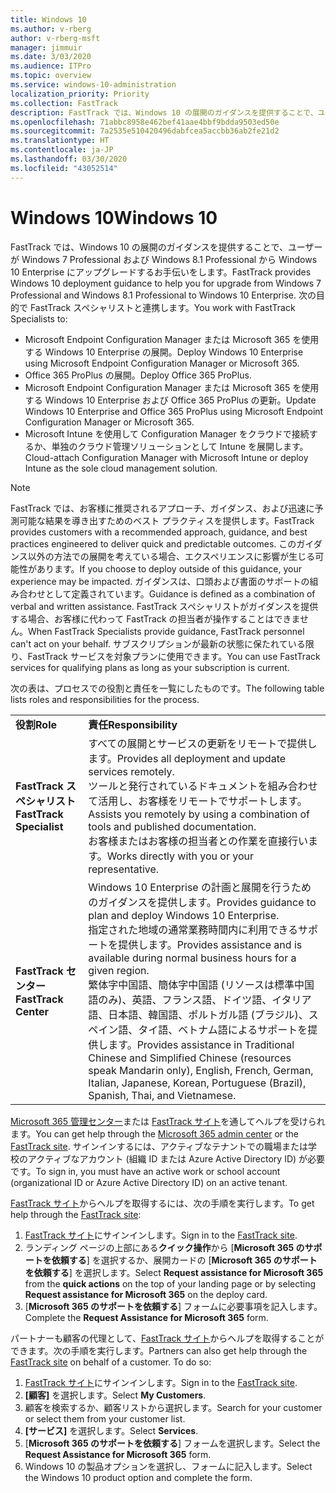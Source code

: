 ```yaml
---
title: Windows 10
ms.author: v-rberg
author: v-rberg-msft
manager: jimmuir
ms.date: 3/03/2020
ms.audience: ITPro
ms.topic: overview
ms.service: windows-10-administration
localization_priority: Priority
ms.collection: FastTrack
description: FastTrack では、Windows 10 の展開のガイダンスを提供することで、ユーザーが Windows 7 Professional および Windows 8.1 Professional から Windows 10 Enterprise にアップグレードするお手伝いをします。
ms.openlocfilehash: 71abbc8958e462bef41aae4bbf9bdda9503ed50e
ms.sourcegitcommit: 7a2535e510420496dabfcea5accbb36ab2fe21d2
ms.translationtype: HT
ms.contentlocale: ja-JP
ms.lasthandoff: 03/30/2020
ms.locfileid: "43052514"
---
```

# <a name="windows-10"></a><span data-ttu-id="30858-103">Windows 10</span><span class="sxs-lookup"><span data-stu-id="30858-103">Windows 10</span></span>

<span data-ttu-id="30858-104">FastTrack では、Windows 10 の展開のガイダンスを提供することで、ユーザーが Windows 7 Professional および Windows 8.1 Professional から Windows 10 Enterprise にアップグレードするお手伝いをします。</span><span class="sxs-lookup"><span data-stu-id="30858-104">FastTrack provides Windows 10 deployment guidance to help you for upgrade from Windows 7 Professional and Windows 8.1 Professional to Windows 10 Enterprise.</span></span> <span data-ttu-id="30858-105">次の目的で FastTrack スペシャリストと連携します。</span><span class="sxs-lookup"><span data-stu-id="30858-105">You work with FastTrack Specialists to:</span></span>

- <span data-ttu-id="30858-106">Microsoft Endpoint Configuration Manager または Microsoft 365 を使用する Windows 10 Enterprise の展開。</span><span class="sxs-lookup"><span data-stu-id="30858-106">Deploy Windows 10 Enterprise using Microsoft Endpoint Configuration Manager or Microsoft 365.</span></span>
- <span data-ttu-id="30858-107">Office 365 ProPlus の展開。</span><span class="sxs-lookup"><span data-stu-id="30858-107">Deploy Office 365 ProPlus.</span></span> 
- <span data-ttu-id="30858-108">Microsoft Endpoint Configuration Manager または Microsoft 365 を使用する Windows 10 Enterprise および Office 365 ProPlus の更新。</span><span class="sxs-lookup"><span data-stu-id="30858-108">Update Windows 10 Enterprise and Office 365 ProPlus using Microsoft Endpoint Configuration Manager or Microsoft 365.</span></span>
- <span data-ttu-id="30858-109">Microsoft Intune を使用して Configuration Manager をクラウドで接続するか、単独のクラウド管理ソリューションとして Intune を展開します。</span><span class="sxs-lookup"><span data-stu-id="30858-109">Cloud-attach Configuration Manager with Microsoft Intune or deploy Intune as the sole cloud management solution.</span></span>
  
> [!NOTE]
> <span data-ttu-id="30858-110">FastTrack では、お客様に推奨されるアプローチ、ガイダンス、および迅速に予測可能な結果を導き出すためのベスト プラクティスを提供します。</span><span class="sxs-lookup"><span data-stu-id="30858-110">FastTrack provides customers with a recommended approach, guidance, and best practices engineered to deliver quick and predictable outcomes.</span></span> <span data-ttu-id="30858-111">このガイダンス以外の方法での展開を考えている場合、エクスペリエンスに影響が生じる可能性があります。</span><span class="sxs-lookup"><span data-stu-id="30858-111">If you choose to deploy outside of this guidance, your experience may be impacted.</span></span> <span data-ttu-id="30858-112">ガイダンスは、口頭および書面のサポートの組み合わせとして定義されています。</span><span class="sxs-lookup"><span data-stu-id="30858-112">Guidance is defined as a combination of verbal and written assistance.</span></span> <span data-ttu-id="30858-113">FastTrack スペシャリストがガイダンスを提供する場合、お客様に代わって FastTrack の担当者が操作することはできません。</span><span class="sxs-lookup"><span data-stu-id="30858-113">When FastTrack Specialists provide guidance, FastTrack personnel can't act on your behalf.</span></span> <span data-ttu-id="30858-114">サブスクリプションが最新の状態に保たれている限り、FastTrack サービスを対象プランに使用できます。</span><span class="sxs-lookup"><span data-stu-id="30858-114">You can use FastTrack services for qualifying plans as long as your subscription is current.</span></span>  
    
<span data-ttu-id="30858-115">次の表は、プロセスでの役割と責任を一覧にしたものです。</span><span class="sxs-lookup"><span data-stu-id="30858-115">The following table lists roles and responsibilities for the process.</span></span>

|||
|:-----|:-----|
|<span data-ttu-id="30858-116">**役割**</span><span class="sxs-lookup"><span data-stu-id="30858-116">**Role**</span></span> <br/> |<span data-ttu-id="30858-117">**責任**</span><span class="sxs-lookup"><span data-stu-id="30858-117">**Responsibility**</span></span> <br/> |
|<span data-ttu-id="30858-118">**FastTrack スペシャリスト**</span><span class="sxs-lookup"><span data-stu-id="30858-118">**FastTrack Specialist**</span></span> <br/> |<span data-ttu-id="30858-119">すべての展開とサービスの更新をリモートで提供します。</span><span class="sxs-lookup"><span data-stu-id="30858-119">Provides all deployment and update services remotely.</span></span>  <br/> <span data-ttu-id="30858-120">ツールと発行されているドキュメントを組み合わせて活用し、お客様をリモートでサポートします。</span><span class="sxs-lookup"><span data-stu-id="30858-120">Assists you remotely by using a combination of tools and published documentation.</span></span> <br/> <span data-ttu-id="30858-121">お客様またはお客様の担当者との作業を直接行います。</span><span class="sxs-lookup"><span data-stu-id="30858-121">Works directly with you or your representative.</span></span>|
|<span data-ttu-id="30858-122">**FastTrack センター**</span><span class="sxs-lookup"><span data-stu-id="30858-122">**FastTrack Center**</span></span>  <br/> |<span data-ttu-id="30858-123">Windows 10 Enterprise の計画と展開を行うためのガイダンスを提供します。</span><span class="sxs-lookup"><span data-stu-id="30858-123">Provides guidance to plan and deploy Windows 10 Enterprise.</span></span>   <br/> <span data-ttu-id="30858-124">指定された地域の通常業務時間内に利用できるサポートを提供します。</span><span class="sxs-lookup"><span data-stu-id="30858-124">Provides assistance and is available during normal business hours for a given region.</span></span> <br/> <span data-ttu-id="30858-125">繁体字中国語、簡体字中国語 (リソースは標準中国語のみ)、英語、フランス語、ドイツ語、イタリア語、日本語、韓国語、ポルトガル語 (ブラジル)、スペイン語、タイ語、ベトナム語によるサポートを提供します。</span><span class="sxs-lookup"><span data-stu-id="30858-125">Provides assistance in Traditional Chinese and Simplified Chinese (resources speak Mandarin only), English, French, German, Italian, Japanese, Korean, Portuguese (Brazil), Spanish, Thai, and Vietnamese.</span></span>|
 
<span data-ttu-id="30858-126">[Microsoft 365 管理センター](https://go.microsoft.com/fwlink/?linkid=2032704)または [FastTrack サイト](https://go.microsoft.com/fwlink/?linkid=780698)を通してヘルプを受けられます。</span><span class="sxs-lookup"><span data-stu-id="30858-126">You can get help through the [Microsoft 365 admin center](https://go.microsoft.com/fwlink/?linkid=2032704) or the [FastTrack site](https://go.microsoft.com/fwlink/?linkid=780698).</span></span> <span data-ttu-id="30858-127">サインインするには、アクティブなテナントでの職場または学校のアクティブなアカウント (組織 ID または Azure Active Directory ID) が必要です。</span><span class="sxs-lookup"><span data-stu-id="30858-127">To sign in, you must have an active work or school account (organizational ID or Azure Active Directory ID) on an active tenant.</span></span> 

<span data-ttu-id="30858-128">[FastTrack サイト](https://go.microsoft.com/fwlink/?linkid=780698)からヘルプを取得するには、次の手順を実行します。</span><span class="sxs-lookup"><span data-stu-id="30858-128">To get help through the [FastTrack site](https://go.microsoft.com/fwlink/?linkid=780698):</span></span> 
1.    <span data-ttu-id="30858-129">[FastTrack サイト](https://go.microsoft.com/fwlink/?linkid=780698)にサインインします。</span><span class="sxs-lookup"><span data-stu-id="30858-129">Sign in to the [FastTrack site](https://go.microsoft.com/fwlink/?linkid=780698).</span></span> 
2.    <span data-ttu-id="30858-130">ランディング ページの上部にある**クイック操作**から [**Microsoft 365 のサポートを依頼する**] を選択するか、展開カードの [**Microsoft 365 のサポートを依頼する**] を選択します。</span><span class="sxs-lookup"><span data-stu-id="30858-130">Select **Request assistance for Microsoft 365** from the **quick actions** on the top of your landing page or by selecting **Request assistance for Microsoft 365** on the deploy card.</span></span>
3.    <span data-ttu-id="30858-131">[**Microsoft 365 のサポートを依頼する**] フォームに必要事項を記入します。</span><span class="sxs-lookup"><span data-stu-id="30858-131">Complete the **Request Assistance for Microsoft 365** form.</span></span>
  
<span data-ttu-id="30858-p104">パートナーも顧客の代理として、[FastTrack サイト](https://go.microsoft.com/fwlink/?linkid=780698)からヘルプを取得することができます。次の手順を実行します。</span><span class="sxs-lookup"><span data-stu-id="30858-p104">Partners can also get help through the [FastTrack site](https://go.microsoft.com/fwlink/?linkid=780698) on behalf of a customer. To do so:</span></span>
1.    <span data-ttu-id="30858-134">[FastTrack サイト](https://go.microsoft.com/fwlink/?linkid=780698)にサインインします。</span><span class="sxs-lookup"><span data-stu-id="30858-134">Sign in to the [FastTrack site](https://go.microsoft.com/fwlink/?linkid=780698).</span></span> 
2.    <span data-ttu-id="30858-135">**[顧客]** を選択します。</span><span class="sxs-lookup"><span data-stu-id="30858-135">Select **My Customers**.</span></span>
3.    <span data-ttu-id="30858-136">顧客を検索するか、顧客リストから選択します。</span><span class="sxs-lookup"><span data-stu-id="30858-136">Search for your customer or select them from your customer list.</span></span>
4.    <span data-ttu-id="30858-137">**[サービス]** を選択します。</span><span class="sxs-lookup"><span data-stu-id="30858-137">Select **Services**.</span></span>
5.    <span data-ttu-id="30858-138">[**Microsoft 365 のサポートを依頼する**] フォームを選択します。</span><span class="sxs-lookup"><span data-stu-id="30858-138">Select the **Request Assistance for Microsoft 365** form.</span></span>
6.    <span data-ttu-id="30858-139">Windows 10 の製品オプションを選択し、フォームに記入します。</span><span class="sxs-lookup"><span data-stu-id="30858-139">Select the Windows 10 product option and complete the form.</span></span>
 
